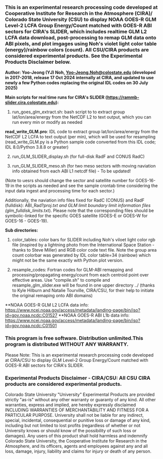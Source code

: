 ### This is an experimental research processing code developed at Cooperative Institute for Research in the Atmosphere (CIRA)/ Colorado State University (CSU) to display NOAA GOES-R GLM Level-2 LCFA Group Energy/Count matched with GOES-R ABI sectors for CIRA's SLIDER, which includes realtime GLM L2 LCFA data download, post-processing to remap GLM data onto ABI pixels, and plot imgages using Noh's violet light color table (energy)/rainbow colors (count). All CSU/CIRA products are considered experimental products. See the Experimental Products Disclaimer below. 

**Author: Yoo-Jeong (YJ) Noh, Yoo-Jeong.Noh@colostate.edu (developed in 2017-2018, release 17 Oct 2024 internally at CIRA, and updated to use newly a few Python codes replacing the original IDL codes on 30 July 2025)**

**Main scripts for real time runs for CIRA's SLIDER (https://rammb-slider.cira.colostate.edu):**

1) run_goes_glm_extract.sh: bash script to to extract group lat/lon/area/energy from the NetCDF L2 to text output, which you can run every min or modify as needed

**read_write_GLM.pro**: IDL code to extract group lat/lon/area/energy from the NetCDF L2 LCFA to text output (per min), which will be used for resampling (read_write_GLM.py is a Python sample code converted from this IDL code; IDL 8.0/Python 3.8.8 or greater) 

2) run_GLM_SLIDER_display.sh (for full-disk RadF and CONUS RadC)

3) run_GLM_SLIDER_meso.sh (for two meso sectors with moving naviation info obtained from each ABI L1 netcdf file) - To be updated!

(Note to uesrs should change the sector and satellite number for GOES-16-19 in the scripts as needed and see the sample crontab time considering the input data ingest and processing time for each sector.)

Additionally, the naviation info files fixed for RadC (CONUS) and RadF (fulldisk): ABI_Rad?_proj_*.txt and GLM limit boundary limit information files (glm_fulldisk_limits*.txt). Please note that the corresponding files should be symbolic-linked for the specific GOES satellite (GOES-E or GOES-W for GOES-16 - GOES-19). 

**Sub directories:**

1) color_tables: color bars for SLIDER including Noh's viloet light color rgb file (inspired by a lightning photo from the International Space Station - thanks to Steve Miller) and RGB color code text file. Note the group area count colorbar was generated by IDL color table=34 (rainbow) which might not be the same exactly with Python plot version.

2) resample_codes: Fortran codes for GLM-ABI remapping and processing/propagating energy/count from each centroid point over effective areas. Use "compile.sh" to compile and resample_glm_slider.exe will be found in one upper directory ../ (thanks to Kyle Hilburn and Natalie Tourville, CIRA/CSU, for their help to initiate the original remaping onto ABI domains)

**NOAA GOES-R GLM L2 LCFA data info:  https://www.ncei.noaa.gov/access/metadata/landing-page/bin/iso?id=gov.noaa.ncdc:C01527
**NOAA GOES-R ABI L1b data info:  https://www.ncei.noaa.gov/access/metadata/landing-page/bin/iso?id=gov.noaa.ncdc:C01501

### This program is free software. Distribution unlimited.This program is distributed WITHOUT ANY WARRANTY. 
Please Note: This is an experimental research processing code developed at CIRA/CSU to display GLM Level-2 Group Energy/Count matched with GOES-R ABI sectors for CIRA's SLIDER.
### Experimental Products Disclaimer - CIRA/CSU: All CSU CIRA products are considered experimental products.

Colorado State University "University" Experimental Products are provided strictly "as-is" without any other warranty or guaranty of any kind. All other warranties, express and implied, are hereby expressly disclaimed INCLUDING WARRANTIES OF MERCHANTABILITY AND FITNESS FOR A PARTICULAR PURPOSE. University shall not be liable for any indirect, special, incidental, consequential or punitive loss or damage of any kind, including but not limited to lost profits (regardless of whether or not University knows or should know of the possibility of such loss or damages). Any users of this product shall hold harmless and indemnify Colorado State University, the Cooperative Institute for Research in the Atmosphere, and its officers, agents and employees against any and all loss, damage, injury, liability and claims for injury or death of any person.
